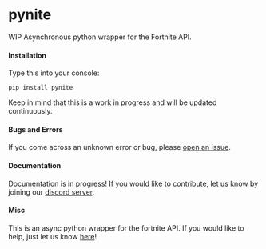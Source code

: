 # pynite
WIP Asynchronous python wrapper for the Fortnite API.

#### Installation
Type this into your console:
```
pip install pynite
```
Keep in mind that this is a work in progress and will be updated continuously.
#### Bugs and Errors
If you come across an unknown error or bug, please [open an issue](https://github.com/cree-py/pynite/issues/new).
#### Documentation
Documentation is in progress! If you would like to contribute, let us know by joining our [discord server](https://discord.gg/RzsYQ9f).
#### Misc
This is an async python wrapper for the fortnite API. If you would like to help, just let us know [here](https://discord.gg/RzsYQ9f)!
